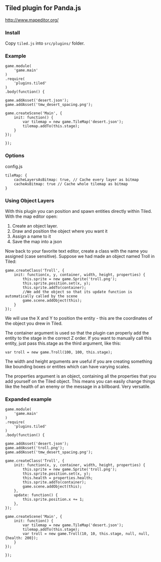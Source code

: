 ## Tiled plugin for Panda.js

http://www.mapeditor.org/

### Install

Copy `tiled.js` into `src/plugins/` folder.

### Example

    game.module(
        'game.main'
    )
    .require(
        'plugins.tiled'
    )
    .body(function() {

    game.addAsset('desert.json');
    game.addAsset('tmw_desert_spacing.png');

    game.createScene('Main', {
        init: function() {
            var tilemap = new game.TileMap('desert.json');
            tilemap.addTo(this.stage);
        }
    });

    });

### Options

config.js
    
    tileMap: {
        cacheLayersAsBitmap: true, // Cache every layer as bitmap
        cacheAsBitmap: true // Cache whole tilemap as bitmap
    }
    
### Using Object Layers

With this plugin you can position and spawn entities directly within Tiled. With the map editor open:

1. Create an object layer.
2. Draw and position the object where you want it
3. Assign a name to it
4. Save the map into a json

Now back to your favorite text editor, create a class with the name you assigned (case sensitive). Suppose we had made an object named Troll in Tiled:

    game.createClass('Troll', {
        init: function(x, y, container, width, height, properties) {
    		this.sprite = new game.Sprite('troll.png');
    		this.sprite.position.set(x, y);
    		this.sprite.addTo(container);
    		//We add the object so that its update function is automatically called by the scene
    		game.scene.addObject(this); 
    	}
    });

We will use the X and Y to position the entity - this are the coordinates of the object you drew in Tiled.

The container argument is used so that the plugin can properly add the entity to the stage in the correct Z order. If you want to manually call this entity, just pass this.stage as the third argument, like this:

    var troll = new game.Troll(100, 100, this.stage);
    
The width and height arguments are useful if you are creating something like bounding boxes or entites which can have varying scales.

The properties argument is an object, containing all the properties that you add yourself on the Tiled object. This means you can easily change things like the health of an enemy or the message in a billboard. Very versatile.

### Expanded example

    game.module(
        'game.main'
    )
    .require(
        'plugins.tiled'
    )
    .body(function() {
    
    game.addAsset('desert.json');
    game.addAsset('troll.png');
    game.addAsset('tmw_desert_spacing.png');
    
    game.createClass('Troll', {
        init: function(x, y, container, width, height, properties) {
    		this.sprite = new game.Sprite('troll.png');
    		this.sprite.position.set(x, y);
    		this.health = properties.health;
    		this.sprite.addTo(container);
    		game.scene.addObject(this);
    	},
    	update: function() {
    		this.sprite.position.x += 1;
    	},
    });
    
    game.createScene('Main', {
        init: function() {
            var tilemap = new game.TileMap('desert.json');
            tilemap.addTo(this.stage);
            var troll = new game.Troll(10, 10, this.stage, null, null, {health: 200});
        }
    });
    
    });
